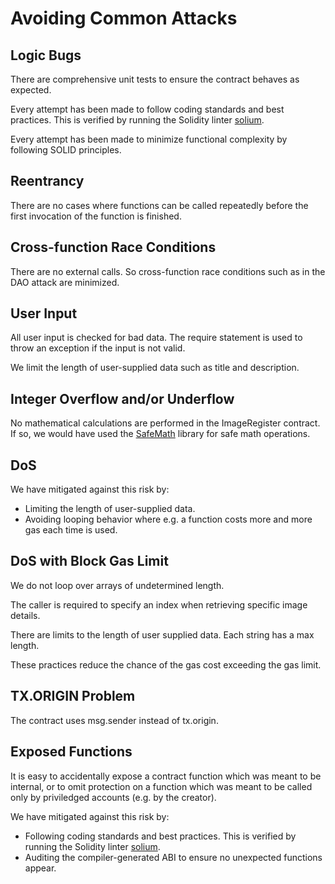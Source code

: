 # Avoiding Common Attacks

## Logic Bugs
There are comprehensive unit tests to ensure the contract behaves as expected.

Every attempt has been made to follow coding standards and best practices. This is verified by running the Solidity linter [solium](http://solium.readthedocs.io/en/latest/user-guide.html).

Every attempt has been made to minimize functional complexity by following SOLID principles.

## Reentrancy
There are no cases where functions can be called repeatedly before the first invocation of the function is finished.

## Cross-function Race Conditions
There are no external calls. So cross-function race conditions such as in the DAO attack are minimized.

## User Input
All user input is checked for bad data. The require statement is used to throw an exception if the input is not valid.

We limit the length of user-supplied data such as title and description.

## Integer Overflow and/or Underflow
No mathematical calculations are performed in the ImageRegister contract. If so, we would have used the [SafeMath](https://openzeppelin.org/api/docs/math_SafeMath.html) library for safe math operations.

## DoS
We have mitigated against this risk by:
 * Limiting the length of user-supplied data.
 * Avoiding looping behavior where e.g. a function costs more and more gas each time is used.

## DoS with Block Gas Limit
We do not loop over arrays of undetermined length.

The caller is required to specify an index when retrieving specific image details. 

There are limits to the length of user supplied data. Each string has a max length.

These practices reduce the chance of the gas cost exceeding the gas limit.

## TX.ORIGIN Problem
The contract uses msg.sender instead of tx.origin.

## Exposed Functions
It is easy to accidentally expose a contract function which was meant to be internal, or to omit protection on a function which was meant to be called only by priviledged accounts (e.g. by the creator).

We have mitigated against this risk by:
 * Following coding standards and best practices. This is verified by running the Solidity linter [solium](http://solium.readthedocs.io/en/latest/user-guide.html).
 * Auditing the compiler-generated ABI to ensure no unexpected functions appear.
